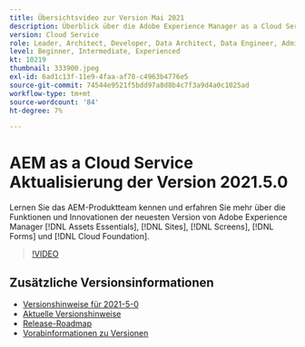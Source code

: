 ```yaml
---
title: Übersichtsvideo zur Version Mai 2021
description: Überblick über die Adobe Experience Manager as a Cloud Service-Version 2021.5.0.
version: Cloud Service
role: Leader, Architect, Developer, Data Architect, Data Engineer, Admin, User
level: Beginner, Intermediate, Experienced
kt: 10219
thumbnail: 333900.jpeg
exl-id: 6ad1c13f-11e9-4faa-af78-c4963b4776e5
source-git-commit: 74544e9521f5bdd97a8d8b4c7f3a9d4a0c1025ad
workflow-type: tm+mt
source-wordcount: '84'
ht-degree: 7%

---
```


# AEM as a Cloud Service Aktualisierung der Version 2021.5.0

Lernen Sie das AEM-Produktteam kennen und erfahren Sie mehr über die Funktionen und Innovationen der neuesten Version von Adobe Experience Manager [!DNL Assets Essentials], [!DNL Sites], [!DNL Screens], [!DNL Forms] und [!DNL Cloud Foundation].

>[!VIDEO](https://video.tv.adobe.com/v/333900/?quality=12&learn=on)


## Zusätzliche Versionsinformationen

* [Versionshinweise für 2021-5-0](https://experienceleague.adobe.com/docs/experience-manager-cloud-service/content/release-notes/release-notes/2021/release-notes-2021-5-0.html)
* [Aktuelle Versionshinweise](https://experienceleague.adobe.com/docs/experience-manager-cloud-service/content/release-notes/home.html)
* [Release-Roadmap](https://experienceleague.adobe.com/docs/experience-manager-release-information/aem-release-updates/update-releases-roadmap.html?lang=de)
* [Vorabinformationen zu Versionen](https://experienceleague.adobe.com/docs/experience-manager-cloud-service/content/release-notes/prerelease.html)

